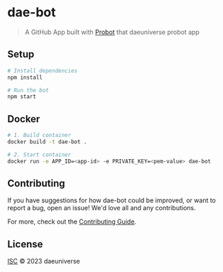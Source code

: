 # dae-bot

> A GitHub App built with [Probot](https://github.com/probot/probot) that daeuniverse probot app

## Setup

```sh
# Install dependencies
npm install

# Run the bot
npm start
```

## Docker

```sh
# 1. Build container
docker build -t dae-bot .

# 2. Start container
docker run -e APP_ID=<app-id> -e PRIVATE_KEY=<pem-value> dae-bot
```

## Contributing

If you have suggestions for how dae-bot could be improved, or want to report a bug, open an issue! We'd love all and any contributions.

For more, check out the [Contributing Guide](CONTRIBUTING.md).

## License

[ISC](LICENSE) © 2023 daeuniverse
